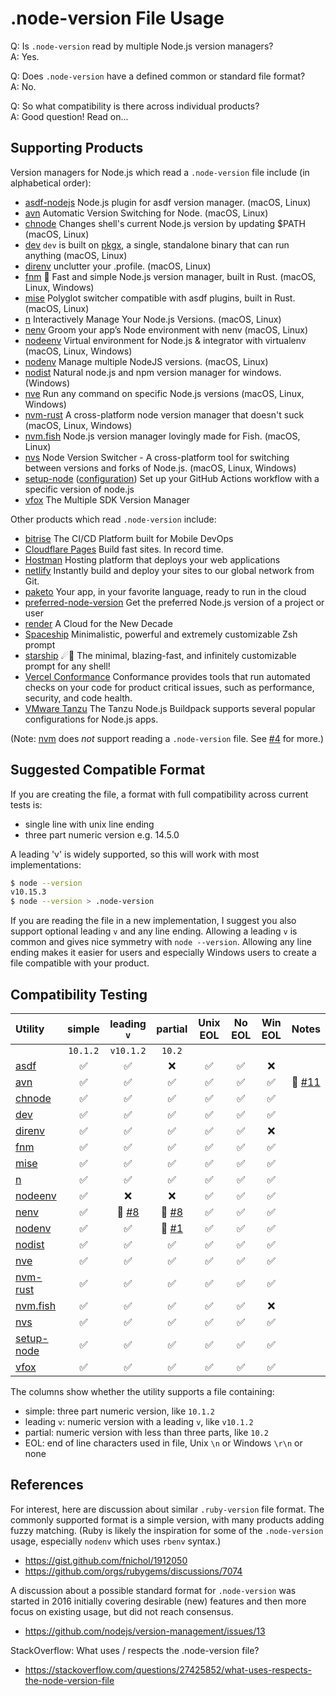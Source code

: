 # .node-version File Usage

Q: Is `.node-version` read by multiple Node.js version managers?  
A: Yes.

Q: Does `.node-version` have a defined common or standard file format?  
A: No.

Q: So what compatibility is there across individual products?  
A: Good question! Read on...

## Supporting Products

Version managers for Node.js which read a `.node-version` file include (in alphabetical order):

- [asdf-nodejs](https://github.com/asdf-vm/asdf-nodejs) Node.js plugin for asdf version manager. (macOS, Linux)
- [avn](https://github.com/wbyoung/avn) Automatic Version Switching for Node. (macOS, Linux)
- [chnode](https://github.com/tkareine/chnode) Changes shell's current Node.js version by updating $PATH (macOS, Linux)
- [dev](https://docs.pkgx.sh/using-dev/dev) `dev` is built on [pkgx](https://docs.pkgx.sh), a single, standalone binary that can run anything (macOS, Linux)
- [direnv](https://github.com/direnv/direnv) unclutter your .profile. (macOS, Linux)
- [fnm](https://github.com/Schniz/fnm) 🚀 Fast and simple Node.js version manager, built in Rust. (macOS, Linux, Windows)
- [mise](https://github.com/jdx/mise) Polyglot switcher compatible with asdf plugins, built in Rust. (macOS, Linux)
- [n](https://github.com/tj/n) Interactively Manage Your Node.js Versions. (macOS, Linux)
- [nenv](https://github.com/ryuone/nenv) Groom your app’s Node environment with nenv (macOS, Linux)
- [nodeenv](http://ekalinin.github.io/nodeenv/) Virtual environment for Node.js & integrator with virtualenv (macOS, Linux, Windows)
- [nodenv](https://github.com/nodenv/nodenv) Manage multiple NodeJS versions. (macOS, Linux)
- [nodist](https://github.com/nullivex/nodist) Natural node.js and npm version manager for windows. (Windows)
- [nve](https://github.com/ehmicky/nve) Run any command on specific Node.js versions (macOS, Linux, Windows)
- [nvm-rust](https://github.com/BeeeQueue/nvm-rust) A cross-platform node version manager that doesn't suck (macOS, Linux, Windows)
- [nvm.fish](https://github.com/jorgebucaran/nvm.fish) Node.js version manager lovingly made for Fish. (macOS, Linux)
- [nvs](https://github.com/jasongin/nvs) Node Version Switcher - A cross-platform tool for switching between versions and forks of Node.js. (macOS, Linux, Windows)
- [setup-node](https://github.com/actions/setup-node) ([configuration](https://github.com/actions/setup-node/blob/main/docs/advanced-usage.md#node-version-file)) Set up your GitHub Actions workflow with a specific version of node.js
- [vfox](https://vfox.lhan.me) The Multiple SDK Version Manager

Other products which read `.node-version` include:

- [bitrise](https://bitrise.io) The CI/CD Platform built for Mobile DevOps
- [Cloudflare Pages](https://developers.cloudflare.com/pages/platform/language-support-and-tools/#supported-languages-and-tools) Build fast sites. In record time.
- [Hostman](https://hostman.com) Hosting platform that deploys your web applications
- [netlify](https://docs.netlify.com/configure-builds/manage-dependencies/#node-js-and-javascript) Instantly build and deploy your sites to our global network from Git.
- [paketo](https://paketo.io/docs/howto/nodejs/) Your app, in your favorite language, ready to run in the cloud
- [preferred-node-version](https://github.com/ehmicky/preferred-node-version) Get the preferred Node.js version of a project or user
- [render](https://render.com/docs/node-version) A Cloud for the New Decade
- [Spaceship](https://spaceship-prompt.sh/sections/node/) Minimalistic, powerful and extremely customizable Zsh prompt
- [starship](https://starship.rs/config/#nodejs) ☄🌌️ The minimal, blazing-fast, and infinitely customizable prompt for any shell!
- [Vercel Conformance](https://vercel.com/docs/workflow-collaboration/conformance/rules/REQUIRE_NODE_VERSION_FILE) Conformance provides tools that run automated checks on your code for product critical issues, such as performance, security, and code health.
- [VMware Tanzu](https://docs.vmware.com/en/VMware-Tanzu-Buildpacks/services/tanzu-buildpacks/GUID-nodejs-nodejs-buildpack.html) The Tanzu Node.js Buildpack supports several popular configurations for Node.js apps.

(Note: [nvm](https://github.com/nvm-sh/nvm) does _not_ support reading a `.node-version` file. See [#4] for more.)

## Suggested Compatible Format

If you are creating the file, a format with full compatibility across current tests is:

- single line with unix line ending
- three part numeric version e.g. 14.5.0

A leading 'v' is widely supported, so this will work with most implementations:

```bash
$ node --version
v10.15.3
$ node --version > .node-version
```

If you are reading the file in a new implementation, I suggest you also support optional leading `v` and any line ending.
Allowing a leading `v` is common and gives nice symmetry with `node --version`. Allowing any line ending makes it easier
for users and especially Windows users to create a file compatible with your product.

## Compatibility Testing

| Utility                                              | simple             | leading `v`        | partial            | Unix EOL           | No EOL             | Win EOL | Notes   |
| :---                                                 | :---:              | :---:              | :---:              | :---:              | :---:              | :---:   |  :---:  |
|                                                      | `10.1.2`           |  `v10.1.2`         | `10.2`             |                    |                    |         |         |
| [asdf](https://github.com/asdf-vm/asdf-nodejs)       | :white_check_mark: | :white_check_mark: | :x:                | :white_check_mark: | :white_check_mark: | :x: | |
| [avn](https://github.com/wbyoung/avn)                | :white_check_mark: | :white_check_mark: | :white_check_mark: | :white_check_mark: | :white_check_mark: | :white_check_mark: | :ghost: [#11] |
| [chnode](https://github.com/tkareine/chnode)         | :white_check_mark: | :white_check_mark: | :white_check_mark: | :white_check_mark: | :white_check_mark: | :white_check_mark: | |
| [dev](https://docs.pkgx.sh/using-dev/dev)            | :white_check_mark: | :white_check_mark: | :white_check_mark: | :white_check_mark: | :white_check_mark: | :white_check_mark: | |
| [direnv](https://github.com/direnv/direnv)           | :white_check_mark: | :white_check_mark: | :white_check_mark: | :white_check_mark: | :white_check_mark: | :x: | |
| [fnm](https://github.com/Schniz/fnm)                 | :white_check_mark: | :white_check_mark: | :white_check_mark: | :white_check_mark: | :white_check_mark: | :white_check_mark: | |
| [mise](https://github.com/jdx/mise)                  | :white_check_mark: | :white_check_mark: | :white_check_mark: | :white_check_mark: | :white_check_mark: | :white_check_mark: | |
| [n](https://github.com/tj/n)                         | :white_check_mark: | :white_check_mark: | :white_check_mark: | :white_check_mark: | :white_check_mark: | :white_check_mark: | |
| [nodeenv](http://ekalinin.github.io/nodeenv/)        | :white_check_mark: | :x:                | :x:                | :white_check_mark: | :white_check_mark: | :white_check_mark: | |
| [nenv](https://github.com/ryuone/nenv)               | :white_check_mark: | 🧩 [#8]            | 🧩 [#8]            | :white_check_mark: | :white_check_mark: | :white_check_mark: | |
| [nodenv](https://github.com/nodenv/nodenv)           | :white_check_mark: | :white_check_mark: | 🧩 [#1]            | :white_check_mark: | :white_check_mark: | :white_check_mark: | |
| [nodist](https://github.com/nullivex/nodist)         | :white_check_mark: | :white_check_mark: | :white_check_mark: | :white_check_mark: | :white_check_mark: | :white_check_mark: | |
| [nve](https://github.com/ehmicky/nve)                | :white_check_mark: | :white_check_mark: | :white_check_mark: | :white_check_mark: | :white_check_mark: | :white_check_mark: | |
| [nvm-rust](https://github.com/BeeeQueue/nvm-rust)    | :white_check_mark: | :white_check_mark: | :white_check_mark: | :white_check_mark: | :white_check_mark: | :white_check_mark: | |
| [nvm.fish](https://github.com/jorgebucaran/nvm.fish) | :white_check_mark: | :white_check_mark: | :white_check_mark: | :white_check_mark: | :white_check_mark: | :x: | |
| [nvs](https://github.com/jasongin/nvs)               | :white_check_mark: | :white_check_mark: | :white_check_mark: | :white_check_mark: | :white_check_mark: | :white_check_mark: | |
| [setup-node](https://github.com/actions/setup-node)  | :white_check_mark: | :white_check_mark: | :white_check_mark: | :white_check_mark: | :white_check_mark: | :white_check_mark: | |
| [vfox](https://vfox.lhan.me)                         | :white_check_mark: | :white_check_mark: | :white_check_mark: | :white_check_mark: | :white_check_mark: | :white_check_mark: | |

[#1]: https://github.com/shadowspawn/node-version-usage/issues/1
[#4]: https://github.com/shadowspawn/node-version-usage/issues/4
[#8]: https://github.com/shadowspawn/node-version-usage/issues/8
[#11]: https://github.com/shadowspawn/node-version-usage/issues/11#issuecomment-1509992826

The columns show whether the utility supports a file containing:

- simple: three part numeric version, like `10.1.2`
- leading `v`: numeric version with a leading `v`, like `v10.1.2`
- partial: numeric version with less than three parts, like `10.2`
- EOL: end of line characters used in file, Unix `\n` or Windows `\r\n` or none

## References

For interest, here are discussion about similar `.ruby-version` file format. The commonly supported format is a simple version, with many products adding fuzzy matching. (Ruby is likely the inspiration for some of the `.node-version` usage, especially `nodenv` which uses `rbenv` syntax.)

- <https://gist.github.com/fnichol/1912050>
- <https://github.com/orgs/rubygems/discussions/7074>

A discussion about a possible standard format for `.node-version` was started in 2016 initially
covering desirable (new) features and then more focus on existing usage, but did not reach consensus.

- <https://github.com/nodejs/version-management/issues/13>

StackOverflow: What uses / respects the .node-version file?

- <https://stackoverflow.com/questions/27425852/what-uses-respects-the-node-version-file>
